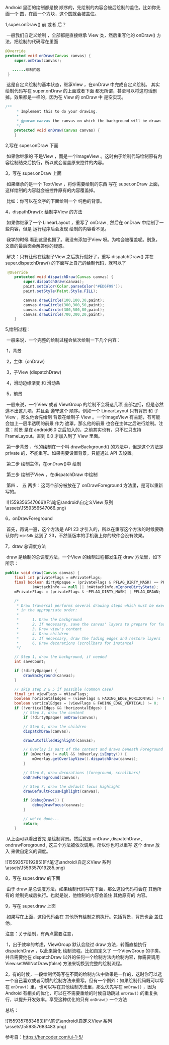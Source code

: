 Android 里面的绘制都是按 顺序的，先绘制的内容会被后绘制的盖住。比如你先画一个 圆，在画一个方块，这个圆就会被盖住。

1,super.onDraw() 前 或者 后？

​	一般我们自定义绘制 ，全部都是直接继承 View 类，然后重写他的 onDraw() 方法，把绘制的代码写在里面

```java
@Override
protected void onDraw(Canvas canvas) {
    super.onDraw(canvas);

   ......绘制内容
 }
```

​	这是自定义绘制的基本状态，继承View ，在onDraw 中完成自定义绘制。
	其实绘制代码写在 super.onDraw 的上面或者下面 都无所谓，甚至可以将这句话删掉。效果都是一样的，因为在 View 的 onDraw 中 是空实现。

```java
/**
     * Implement this to do your drawing.
     *
     * @param canvas the canvas on which the background will be drawn
     */
    protected void onDraw(Canvas canvas) {
    }
```

2,写在 super.onDraw 下面

​	如果你继承的 不是View ，而是一个ImageView 。这时由于绘制代码绘制原有内容绘制结束后执行，所以就会覆盖原来控件的内容。

3，写在 super.onDraw 上面

​	如果继承的是一个 TextView ，将你需要绘制的东西 写在 super.onDraw 上面，这样绘制的内容就会被控件原有的内容覆盖掉。

​	比如：你可以在文字的下面绘制一个 纯色的背景。

4，dispathDraw(): 绘制字View 的方法

​	如果你继承了一个 LinearLayout ，重写了 onDraw , 然后在 onDraw 中绘制了一些内容，但是 运行程序后会发现 绘制的内容看不见。

​	我学的时候 看到这里也懵了。我没有添加子View 呀。为啥会被覆盖呢。别急，文章的最后面会解答你的疑惑。

​	解决：只有让他在绘制子View 之后执行就好了，重写 dispatchDraw() 并在 super.dispatchDraw() 的下面写上自己的绘制代码，就可以了

```java
 @Override
    protected void dispatchDraw(Canvas canvas) {
        super.dispatchDraw(canvas);
        paint.setColor(Color.parseColor("#ED6F99"));
        paint.setStyle(Paint.Style.FILL);

        canvas.drawCircle(100,100,30,paint);
        canvas.drawCircle(300,300,50,paint);
        canvas.drawCircle(300,500,80,paint);
        canvas.drawCircle(700,300,20,paint);
    }
```

5,绘制过程：

​	一般来说，一个完整的绘制过程会依次绘制一下几个内容：

​	1，背景

​	2，主体（onDraw）

​	3，子View (dispatchDraw)

​	4，滑动边缘渐变 和 滑动条

​	5，前景

​	一般来说，一个View 或者 ViewGroup 的绘制不会将这几项 全部包括，但是必然 逃不出这几项，并且会 遵守这个 顺序。例如一个 LinearLayout 只有背景 和 子View ，那么他会先绘制 背景在绘制子 View 。一个ImageView 有主题，有可能会加上一层半透明的前景 作为 遮罩，那么他的前景 也会在主体之后进行绘制。注意：前景 是在 android6.0 之后加入的，之前其实也有，只不过只支持FrameLayout。直到 6.0 才加入到了 View 里面。

​	第一步背景 ，他的绘制在一个叫 drawBackground() 的方法中，但是这个方法是 private 的，不能重写。如果需要设置背景，只能通过 API 去设置。

​	第二步 绘制主体，在onDraw()中 绘制

​	第三步 绘制子View ，在dispatchDraw 中绘制

​	第四 、 五 两步：这两个部分被放在了 onDrawForeground 方法里，是可以重新写的。

​	![1559356547066](F:\笔记\android\自定义View 系列\assets\1559356547066.png)

6，onDrawForeground

​	首先，再说一遍，这个方法是 API 23 才引入的，所以在重写这个方法的时候要确认你的 `minSdk` 达到了 23，不然低版本的手机装上你的软件会没有效果。 

7，draw 总调度方法

​	draw 是绘制的总调度方法，一个View 的绘制过程都发生在 draw 方法里，如下所示：

```java
public void draw(Canvas canvas) {
    final int privateFlags = mPrivateFlags;
    final boolean dirtyOpaque = (privateFlags & PFLAG_DIRTY_MASK) == PFLAG_DIRTY_OPAQUE &&
            (mAttachInfo == null || !mAttachInfo.mIgnoreDirtyState);
    mPrivateFlags = (privateFlags & ~PFLAG_DIRTY_MASK) | PFLAG_DRAWN;

    /*
     * Draw traversal performs several drawing steps which must be executed
     * in the appropriate order:
     *
     *      1. Draw the background
     *      2. If necessary, save the canvas' layers to prepare for fading
     *      3. Draw view's content
     *      4. Draw children
     *      5. If necessary, draw the fading edges and restore layers
     *      6. Draw decorations (scrollbars for instance)
     */

    // Step 1, draw the background, if needed
    int saveCount;

    if (!dirtyOpaque) {
        drawBackground(canvas);
    }

    // skip step 2 & 5 if possible (common case)
    final int viewFlags = mViewFlags;
    boolean horizontalEdges = (viewFlags & FADING_EDGE_HORIZONTAL) != 0;
    boolean verticalEdges = (viewFlags & FADING_EDGE_VERTICAL) != 0;
    if (!verticalEdges && !horizontalEdges) {
        // Step 3, draw the content
        if (!dirtyOpaque) onDraw(canvas);

        // Step 4, draw the children
        dispatchDraw(canvas);

        drawAutofilledHighlight(canvas);

        // Overlay is part of the content and draws beneath Foreground
        if (mOverlay != null && !mOverlay.isEmpty()) {
            mOverlay.getOverlayView().dispatchDraw(canvas);
        }

        // Step 6, draw decorations (foreground, scrollbars)
        onDrawForeground(canvas);

        // Step 7, draw the default focus highlight
        drawDefaultFocusHighlight(canvas);

        if (debugDraw()) {
            debugDrawFocus(canvas);
        }

        // we're done...
        return;
    }	
```

​	从上面可以看出首先 是绘制背景。然后就是 onDraw ,dispatchDraw , ondrawForeground , 这三个方法被依次调用。所以你也可以重写 这个 draw 放入 来做自定义的调度。

![1559357019285](F:\笔记\android\自定义View 系列\assets\1559357019285.png)

8，写在 super.draw 的下面

​	由于 draw 是总调度方法，如果绘制代码写在下面，那么这段代码将会在 其他所有的 绘制完成后执行。也就是说，他绘制的内容会盖住 其他原有的 内容。

9，写在 super.draw 上面

​	如果写在上面，这段代码会在 其他所有绘制之前执行。包括背景，背景也会 盖住他。



注意：关于绘制，有两点需要注意，

​	1，出于效率的考虑，ViewGroup 默认会绕过 draw 方法，转而直接执行 dispatchDraw ，以此来简化 绘制流程。比如自定义了 一个ViewGroup 的子类。并且需要他在 dispatchDraw 以外的任何一个绘制方法内绘制内容，你需要调用 View.setWillNotDraw(false) 方法来切换到完整的绘制流程。

​	2，有的时候，一段绘制代码写在不同的绘制方法中效果是一样的，这时你可以选一个自己喜欢或者习惯的绘制方法来重写。但有一个例外：如果绘制代码既可以写在 `onDraw()` 里，也可以写在其他绘制方法里，那么优先写在 `onDraw()` ，因为 Android 有相关的优化，可以在不需要重绘的时候自动跳过 `onDraw()` 的重复执行，以提升开发效率。享受这种优化的只有 `onDraw()` 一个方法 

总结：

![1559357683483](F:\笔记\android\自定义View 系列\assets\1559357683483.png)



参考自：<https://hencoder.com/ui-1-5/> 